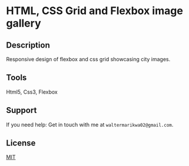 # HTML, CSS Grid and Flexbox image gallery

## Description 
Responsive design of flexbox and css grid showcasing city images.

## Tools
Html5, Css3, Flexbox

## Support
If you need help: Get in touch with me at ```waltermarikwa02@gmail.com```.

## License

[MIT](https://choosealicense.com/licenses/mit/)

